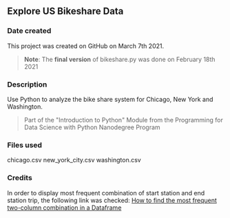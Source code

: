 ## Explore US Bikeshare Data

### Date created
This project was created on GitHub on March 7th 2021.
>**Note**: The **final version** of bikeshare.py was done on February 18th 2021


### Description
Use Python to analyze the bike share system for Chicago, New York and Washington.
>Part of the  "Introduction to Python" Module from the Programming for Data Science with Python Nanodegree Program

### Files used
chicago.csv
new_york_city.csv
washington.csv

### Credits
In order to display most frequent combination of start station and end station trip, the following link was checked:
[How to find the most frequent two-column combination in a Dataframe ](https://stackoverflow.com/questions/53037698/how-can-i-find-the-most-frequent-two-column-combination-in-a-dataframe-in-python)
